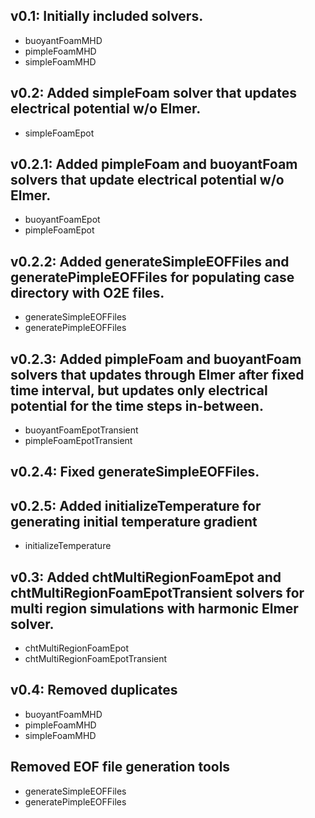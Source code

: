 ## v0.1: Initially included solvers. ##
* buoyantFoamMHD
* pimpleFoamMHD
* simpleFoamMHD
## v0.2: Added simpleFoam solver that updates electrical potential w/o Elmer. ##
* simpleFoamEpot
## v0.2.1: Added pimpleFoam and buoyantFoam solvers that update electrical potential w/o Elmer. ##
* buoyantFoamEpot
* pimpleFoamEpot
## v0.2.2: Added generateSimpleEOFFiles and generatePimpleEOFFiles for populating case directory with O2E files. ##
* generateSimpleEOFFiles
* generatePimpleEOFFiles
## v0.2.3: Added pimpleFoam and buoyantFoam solvers that updates through Elmer after fixed time interval, but updates only electrical potential for the time steps in-between. ##
* buoyantFoamEpotTransient
* pimpleFoamEpotTransient
## v0.2.4: Fixed generateSimpleEOFFiles. ##
## v0.2.5: Added initializeTemperature for generating initial temperature gradient ##
* initializeTemperature
## v0.3: Added chtMultiRegionFoamEpot and chtMultiRegionFoamEpotTransient solvers for multi region simulations with harmonic Elmer solver. ##
* chtMultiRegionFoamEpot
* chtMultiRegionFoamEpotTransient
## v0.4: Removed duplicates 
* buoyantFoamMHD
* pimpleFoamMHD
* simpleFoamMHD
## Removed EOF file generation tools
* generateSimpleEOFFiles
* generatePimpleEOFFiles
